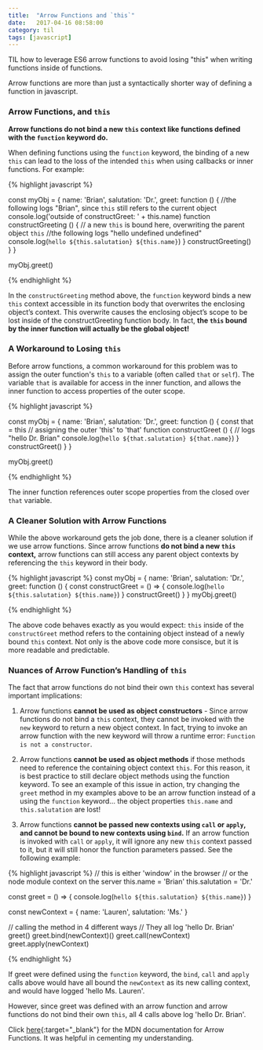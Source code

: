 ```yaml
---
title:  "Arrow Functions and `this`"
date:   2017-04-16 08:58:00
category: til
tags: [javascript]
---
```


TIL how to leverage ES6 arrow functions to avoid losing "this" when writing functions inside of functions.

Arrow functions are more than just a syntactically shorter way of defining a function in javascript.

### Arrow Functions, and `this`

**Arrow functions do not bind a new `this` context like functions defined with the `function` keyword do.** 

When defining functions using the `function` keyword, the binding of a new `this` can lead to the loss of the intended `this` when using callbacks or inner functions. For example:

{% highlight javascript %}

const myObj = {
  name: 'Brian',
  salutation: 'Dr.',
  greet: function () {
    //the following logs "Brian", since `this` still refers to the current object
    console.log('outside of constructGreet: ' + this.name) 
    function constructGreeting () {
      // a new `this` is bound here, overwriting the parent object `this`
      //the following logs "hello undefined undefined"
      console.log(`hello ${this.salutation} ${this.name}`)
    }
    constructGreeting()
  }
}

myObj.greet()

{% endhighlight %}

In the `constructGreeting` method above, the `function` keyword binds a new `this` context accessible in its function body that overwrites the enclosing object’s context. This overwrite causes the enclosing object’s scope to be lost inside of the constructGreeting function body. In fact, **the `this` bound by the inner function will actually be the global object!**

### A Workaround to Losing `this`

Before arrow functions, a common workaround for this problem was to assign the outer function's `this` to a variable (often called `that` or `self`). The variable `that` is available for access in the inner function, and allows the inner function to access properties of the outer scope. 

{% highlight javascript %}

const myObj = {
  name: 'Brian',
  salutation: 'Dr.',
  greet: function () {
    const that = this // assigning the outer 'this' to 'that'
    function constructGreet () {
      // logs "hello Dr. Brian"
      console.log(`hello ${that.salutation} ${that.name}`)
    }
    constructGreet()
  }
}

myObj.greet()

{% endhighlight %} 

The inner function references outer scope properties from the closed over `that` variable.

### A Cleaner Solution with Arrow Functions

While the above workaround gets the job done, there is a cleaner solution if we use arrow functions. Since arrow functions **do not bind a new `this` context,** arrow functions can still access any parent object contexts by referencing the `this` keyword in their body. 

{% highlight javascript %}
const myObj = {
  name: 'Brian',
  salutation: 'Dr.',
  greet: function () {
    const constructGreet = () => {
      console.log(`hello ${this.salutation} ${this.name}`)
    }
    constructGreet()
  }
}
myObj.greet()

{% endhighlight %} 

The above code behaves exactly as you would expect: `this` inside of the `constructGreet` method refers to the containing object instead of a newly bound `this` context. Not only is the above code more consisce, but it is more readable and predictable. 

### Nuances of Arrow Function’s Handling of `this`

The fact that arrow functions do not bind their own `this` context has several important implications:

1) Arrow functions **cannot be used as object constructors** - Since arrow functions do not bind a `this` context, they cannot be invoked with the `new` keyword to return a new object context. In fact, trying to invoke an arrow function with the new keyword will throw a runtime error: `Function is not a constructor`.

2) Arrow functions **cannot be used as object methods** if those methods need to reference the containing object context `this`. For this reason, it is best practice to still declare object methods using the function keyword. To see an example of this issue in action, try changing the `greet` method in my examples above to be an arrow function instead of a using the `function` keyword... the object properties `this.name` and `this.salutation` are lost!

3) Arrow functions **cannot be passed new contexts using `call` or `apply`, and cannot be bound to new contexts using `bind`.** If an arrow function is invoked with `call` or `apply`, it will ignore any new `this` context passed to it, but it will still honor the function parameters passed. See the following example:

{% highlight javascript %}
// this is either 'window' in the browser
// or the node module context on the server
this.name = 'Brian'
this.salutation = 'Dr.'

const greet = () => {
  console.log(`hello ${this.salutation} ${this.name}`)
}

const newContext = {
  name: 'Lauren',
  salutation: 'Ms.'
}

// calling the method in 4 different ways
// They all log 'hello Dr. Brian'
greet()
greet.bind(newContext)()
greet.call(newContext)
greet.apply(newContext)

{% endhighlight %}

If greet were defined using the `function` keyword, the `bind`, `call` and `apply` calls above would have all bound the `newContext` as its new calling context, and would have logged 'hello Ms. Lauren'.

However, since greet was defined with an arrow function and arrow functions do not bind their own `this`, all 4 calls above log 'hello Dr. Brian'.

Click [here][here]{:target="_blank"} for the MDN documentation for Arrow Functions. It was helpful in cementing my understanding.

[here]: https://developer.mozilla.org/en-US/docs/Web/JavaScript/Reference/Functions/Arrow_functions
